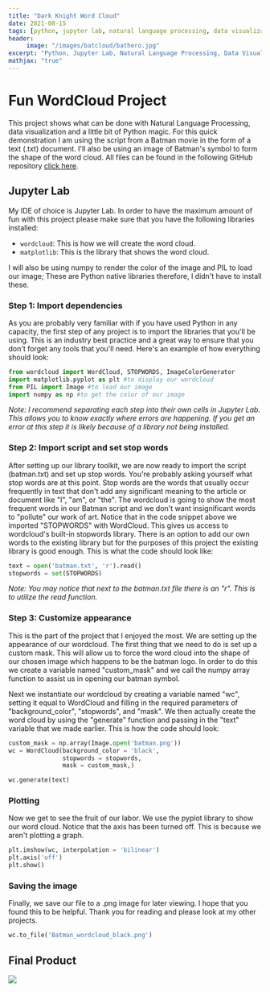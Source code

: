 ```yaml
---
title: "Dark Knight Word Cloud"
date: 2021-08-15
tags: [python, jupyter lab, natural language processing, data visualization, word cloud,etl]
header:
     image: "/images/batcloud/bathero.jpg"
excerpt: "Python, Jupyter Lab, Natural Language Processing, Data Visualization, Word Cloud, ETL"
mathjax: "true"
---
```


# Fun WordCloud Project

This project shows what can be done with Natural Language Processing, data visualization and a little bit of Python magic. For this quick demonstration I am using the script from a Batman movie in the form of a text (.txt) document. I'll also be using an image of Batman's symbol to form the shape of the word cloud. All files can be found in the following GitHub repository [click here](https://github.com/SolvedbySteve/Batman_wordcloud).

## Jupyter Lab

My IDE of choice is Jupyter Lab. In order to have the maximum amount of fun with this project please make sure that you have the following libraries installed:

- `wordcloud`: This is how we will create the word cloud.
- `matplotlib`: This is the library that shows the word cloud.

I will also be using numpy to render the color of the image and PIL to load our image; These are Python native libraries therefore, I didn't have to install these.

### Step 1: Import dependencies

As you are probably very familiar with if you have used Python in any capacity, the first step of any project is to import the libraries that you'll be using. This is an industry best practice and a great way to ensure that you don't forget any tools that you'll need. Here's an example of how everything should look:

```python
from wordcloud import WordCloud, STOPWORDS, ImageColorGenerator
import matplotlib.pyplot as plt #to display our wordcloud
from PIL import Image #to load our image
import numpy as np #to get the color of our image
```
*Note: I recommend separating each step into their own cells in Jupyter Lab. This allows you to know exactly where errors are happening. If you get an error at this step it is likely because of a library not being installed.*

### Step 2: Import script and set stop words

After setting up our library toolkit, we are now ready to import the script (batman.txt) and set up stop words. You're probably asking yourself what stop words are at this point. Stop words are the words that usually occur frequently in text that don't add any significant meaning to the article or document like "I", "am", or "the". The wordcloud is going to show the most frequent words in our Batman script and we don't want insignificant words to "pollute" our work of art.  Notice that in the code snippet above we imported "STOPWORDS" with WordCloud. This gives us access to wordcloud's built-in stopwords library. There is an option to add our own words to the existing library but for the purposes of this project the existing library is good enough. This is what the code should look like:

```python
text = open('batman.txt', 'r').read()
stopwords = set(STOPWORDS)
```
*Note: You may notice that next to the batman.txt file there is an "r". This is to utilize the read function.*

### Step 3: Customize appearance

This is the part of the project that I enjoyed the most. We are setting up the appearance of our wordcloud. The first thing that we need to do is set up a custom mask. This will allow us to force the word cloud into the shape of our chosen image which happens to be the batman logo. In order to do this we create a variable named "custom_mask" and we call the numpy array function to assist us in opening our batman symbol. 

Next we instantiate our wordcloud by creating a variable named "wc", setting it equal to WordCloud and filling in the required parameters of "background_color", "stopwords", and "mask". We then actually create the word cloud by using the "generate" function and passing in the "text" variable that we made earlier. This is how the code should look:


```python
custom_mask = np.array(Image.open('batman.png')) 
wc = WordCloud(background_color = 'black',
               stopwords = stopwords,
               mask = custom_mask,)

wc.generate(text)
```

### Plotting
Now we get to see the fruit of our labor. We use the pyplot library to show our word cloud. Notice that the axis has been turned off. This is because we aren't plotting a graph.

```python
plt.imshow(wc, interpolation = 'bilinear')
plt.axis('off')
plt.show()

```

### Saving the image

Finally, we save our file to a .png image for later viewing. I hope that you found this to be helpful. Thank you for reading and please look at my other projects.

```python
wc.to_file('Batman_wordcloud_black.png')
```


## Final Product

<a href="/images/batcloud/Batman_wordcloud_black.png"> <img src="{{ site.url }}{{ site.baseurl }}/images/batcloud/Batman_wordcloud_black.png" alt=" "/></a>






